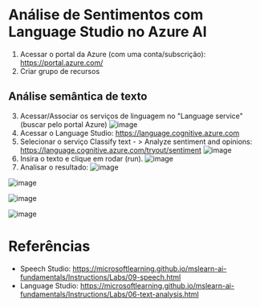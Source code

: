# Análise de Sentimentos com Language Studio no Azure AI
1. Acessar o portal da Azure (com uma conta/subscrição): https://portal.azure.com/
2. Criar grupo de recursos
   
## Análise semântica de texto
3. Acessar/Associar os serviços de linguagem no "Language service" (buscar pelo portal Azure)
![image](https://github.com/cymorimoto/dio-microsoft-azure-ai-fundamentals/assets/50521401/41eeed07-a0e0-4ec0-89ab-deba4c196d35)
4. Acessar o Language Studio: https://language.cognitive.azure.com
5. Selecionar o serviço Classify text - > Analyze sentiment and opinions: https://language.cognitive.azure.com/tryout/sentiment
![image](https://github.com/cymorimoto/dio-microsoft-azure-ai-fundamentals/assets/50521401/9edcf34d-9381-4230-abab-9f2450e95119)
6. Insira o texto e clique em rodar (run).
![image](https://github.com/cymorimoto/dio-microsoft-azure-ai-fundamentals/assets/50521401/c5e3323e-5322-495c-8de6-051db043d5a1)
7. Analisar o resultado:
![image](https://github.com/cymorimoto/dio-microsoft-azure-ai-fundamentals/assets/50521401/34b7a43f-1f5c-4a76-b2e2-c8ee844e15f4)

![image](https://github.com/cymorimoto/dio-microsoft-azure-ai-fundamentals/assets/50521401/269c14de-93a2-4411-9055-277a6fb452f2)

![image](https://github.com/cymorimoto/dio-microsoft-azure-ai-fundamentals/assets/50521401/a5b325dc-d252-442d-962a-a8542311caa5)

![image](https://github.com/cymorimoto/dio-microsoft-azure-ai-fundamentals/assets/50521401/417f6a44-49b5-4cbc-9117-4f08e2ffe306)


# Referências
* Speech Studio: https://microsoftlearning.github.io/mslearn-ai-fundamentals/Instructions/Labs/09-speech.html
* Language Studio: https://microsoftlearning.github.io/mslearn-ai-fundamentals/Instructions/Labs/06-text-analysis.html
